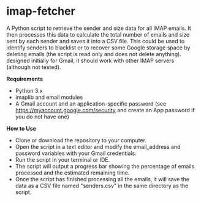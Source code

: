 # imap-fetcher

A Python script to retrieve the sender and size data for all IMAP emails. It then processes this data to calculate the total number of emails and size sent by each sender and saves it into a CSV file. This could be used to identify senders to blacklist or to recover some Google storage space by deleting emails (the script is read only and does not delete anything). designed initially for Gmail, it should work with other IMAP servers (although not tested).

**Requirements**

* Python 3.x
* imaplib and email modules
* A Gmail account and an application-specific password (see https://myaccount.google.com/security and create an App password if you do not have one)


**How to Use**
* Clone or download the repository to your computer.
* Open the script in a text editor and modify the email_address and password variables with your Gmail credentials.
* Run the script in your terminal or IDE.
* The script will output a progress bar showing the percentage of emails processed and the estimated remaining time.
* Once the script has finished processing all the emails, it will save the data as a CSV file named "senders.csv" in the same directory as the script.

